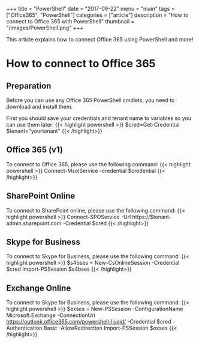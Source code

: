 +++
title = "PowerShell"
date = "2017-09-22"
menu = "main"
tags = ["Office365", "PowerShell"]
categories = ["article"]
description = "How to connect to Office 365 with PowerShell"
thumbnail = "/images/PowerShell.png"
+++

This article explains how to connect Office 365 using PowerShell and more!
 <!--more-->
 
# How to connect to Office 365

## Preparation

Before you can use any Office 365 PowerShell cmdlets, you need to download and install them.

First you should save your credentials and tenant name to variables so you can use them later:
{{< highlight powershell >}}
$cred=Get-Credential
$tenant="yourtenant"
{{< /highlight>}}

## Office 365 (v1)

To connect to Office 365, please use the following command:
{{< highlight powershell >}}
Connect-MsolService -credential $credential
{{< /highlight>}}

## SharePoint Online

To connect to SharePoint online, please use the following command:
{{< highlight powershell >}}
Connect-SPOService -Url https://$tenant-admin.sharepoint.com -Credential $cred
{{< /highlight>}}

## Skype for Business

To connect to Skype for Business, please use the following command:
{{< highlight powershell >}}
$s4bses = New-CsOnlineSession -Credential $cred
Import-PSSession $s4bses
{{< /highlight>}}

## Exchange Online
To connect to Skype for Business, please use the following command:
{{< highlight powershell >}}
$exses = New-PSSession -ConfigurationName Microsoft.Exchange -ConnectionUri https://outlook.office365.com/powershell-liveid/ -Credential $cred -Authentication Basic -AllowRedirection
Import-PSSession $exses
{{< /highlight>}}


